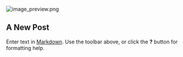 ![image_preview.png]({{site.baseurl}}/images/image_preview.png)
## A New Post

Enter text in [Markdown](http://daringfireball.net/projects/markdown/). Use the toolbar above, or click the **?** button for formatting help.
